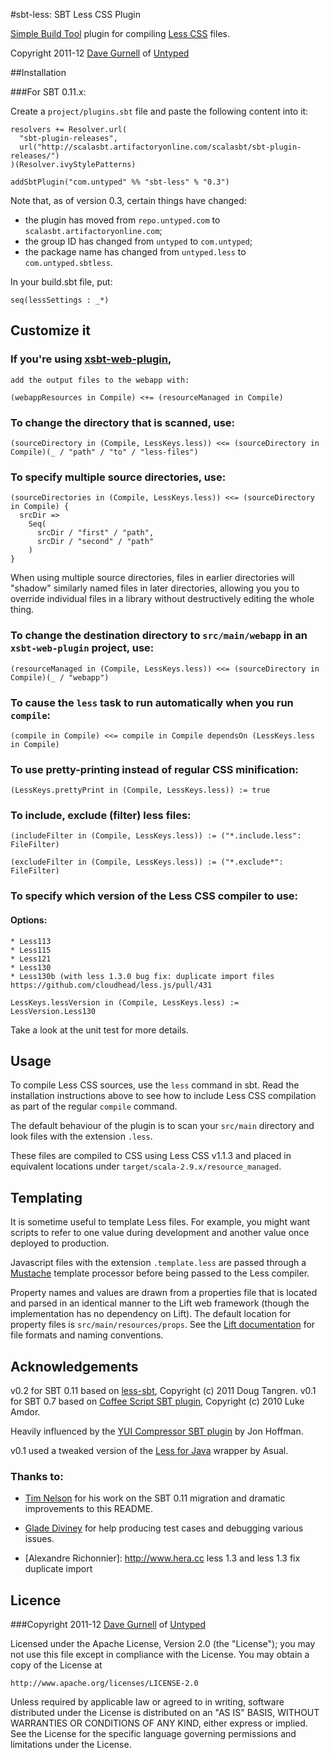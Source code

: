 #sbt-less: SBT Less CSS Plugin

[Simple Build Tool] plugin for compiling [Less CSS] files.

Copyright 2011-12 [Dave Gurnell] of [Untyped]

[Simple Build Tool]: http://simple-build-tool.googlecode.com
[Less CSS]: http://lesscss.org
[Dave Gurnell]: http://boxandarrow.com
[Untyped]: http://untyped.com

##Installation

###For SBT 0.11.x:

Create a `project/plugins.sbt` file and paste the following content into it:

    resolvers += Resolver.url(
      "sbt-plugin-releases",
      url("http://scalasbt.artifactoryonline.com/scalasbt/sbt-plugin-releases/")
    )(Resolver.ivyStylePatterns)

    addSbtPlugin("com.untyped" %% "sbt-less" % "0.3")

Note that, as of version 0.3, certain things have changed:

 - the plugin has moved from `repo.untyped.com` to `scalasbt.artifactoryonline.com`;
 - the group ID has changed from `untyped` to `com.untyped`;
 - the package name has changed from `untyped.less` to `com.untyped.sbtless`.

In your build.sbt file, put:

    seq(lessSettings : _*)

## Customize it

### If you're using [xsbt-web-plugin](https://github.com/siasia/xsbt-web-plugin "xsbt-web-plugin"),
    add the output files to the webapp with:

    (webappResources in Compile) <+= (resourceManaged in Compile)

### To change the directory that is scanned, use:

    (sourceDirectory in (Compile, LessKeys.less)) <<= (sourceDirectory in Compile)(_ / "path" / "to" / "less-files")

### To specify multiple source directories, use:

    (sourceDirectories in (Compile, LessKeys.less)) <<= (sourceDirectory in Compile) {
      srcDir =>
        Seq(
          srcDir / "first" / "path",
          srcDir / "second" / "path"
        )
    }

When using multiple source directories, files in earlier directories will "shadow" similarly named files in later directories, allowing you you to override individual files in a library without destructively editing the whole thing.

### To change the destination directory to `src/main/webapp` in an `xsbt-web-plugin` project, use:

    (resourceManaged in (Compile, LessKeys.less)) <<= (sourceDirectory in Compile)(_ / "webapp")

### To cause the `less` task to run automatically when you run `compile`:

    (compile in Compile) <<= compile in Compile dependsOn (LessKeys.less in Compile)

### To use pretty-printing instead of regular CSS minification:

    (LessKeys.prettyPrint in (Compile, LessKeys.less)) := true
	
### To include, exclude (filter) less files:

    (includeFilter in (Compile, LessKeys.less)) := ("*.include.less": FileFilter)

    (excludeFilter in (Compile, LessKeys.less)) := ("*.exclude*": FileFilter)

### To specify which version of the Less CSS compiler to use:
####  Options:
    * Less113
    * Less115
    * Less121
    * Less130
    * Less130b (with less 1.3.0 bug fix: duplicate import files https://github.com/cloudhead/less.js/pull/431

    LessKeys.lessVersion in (Compile, LessKeys.less) := LessVersion.Less130

Take a look at the unit test for more details.

## Usage

To compile Less CSS sources, use the `less` command in sbt. Read the installation instructions
above to see how to include Less CSS compilation as part of the regular `compile` command.

The default behaviour of the plugin is to scan your `src/main` directory and look files with the
extension `.less`.

These files are compiled to CSS using Less CSS v1.1.3 and placed in equivalent locations under
`target/scala-2.9.x/resource_managed`.

## Templating

It is sometime useful to template Less files. For example, you might want scripts
to refer to one value during development and another value once deployed to production.

Javascript files with the extension `.template.less` are passed through a [Mustache]
template processor before being passed to the Less compiler.

Property names and values are drawn from a properties file that is located and parsed
in an identical manner to the Lift web framework (though the implementation has no
dependency on Lift). The default location for property files is `src/main/resources/props`.
See the [Lift documentation] for file formats and naming conventions.

[Mustache]: http://mustache.github.com/
[Lift documentation]: http://www.assembla.com/spaces/liftweb/wiki/Properties

## Acknowledgements

v0.2 for SBT 0.11 based on [less-sbt], Copyright (c) 2011 Doug Tangren.
v0.1 for SBT 0.7 based on [Coffee Script SBT plugin], Copyright (c) 2010 Luke Amdor.

Heavily influenced by the [YUI Compressor SBT plugin] by Jon Hoffman.

v0.1 used a tweaked version of the [Less for Java] wrapper by Asual.

### Thanks to:

 - [Tim Nelson](https://github.com/eltimn) for his work on the SBT 0.11
   migration and dramatic improvements to this README.

 - [Glade Diviney](https://github.com/gladed) for help producing test cases
   and debugging various issues.

 - [Alexandre Richonnier]: http://www.hera.cc less 1.3 and less 1.3 fix duplicate import
   
[less-sbt]: https://github.com/softprops/less-sbt
[Coffee Script SBT plugin]: https://github.com/rubbish/coffee-script-sbt-plugin
[YUI Compressor SBT plugin]: https://github.com/hoffrocket/sbt-yui
[Less for Java]: http://www.asual.com/lesscss/

## Licence

###Copyright 2011-12 [Dave Gurnell] of [Untyped]

[Dave Gurnell]: http://boxandarrow.com
[Untyped]: http://untyped.com

Licensed under the Apache License, Version 2.0 (the "License");
you may not use this file except in compliance with the License.
You may obtain a copy of the License at

    http://www.apache.org/licenses/LICENSE-2.0

Unless required by applicable law or agreed to in writing, software
distributed under the License is distributed on an "AS IS" BASIS,
WITHOUT WARRANTIES OR CONDITIONS OF ANY KIND, either express or implied.
See the License for the specific language governing permissions and
limitations under the License.
